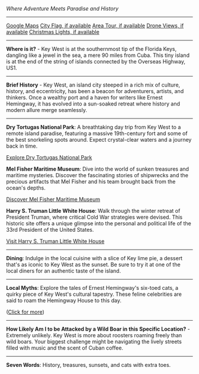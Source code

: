 *Where Adventure Meets Paradise and History*

---

[Google Maps](https://www.google.com/maps/place/Key+West,+FL/data=!3m1!1e3)
[City Flag, if available](https://www.google.com/search?tbm=isch&q=Key+West+FL+Flag+Picture)
[Area Tour, if available](https://www.youtube.com/results?search_query=Key+West+4k+tour)
[Drone Views, if available](https://www.youtube.com/results?search_query=Key+West+4k+drone)
[Christmas Lights, if available](https://www.youtube.com/results?search_query=Key+West+christmas+lights&sp=CAI%253D)

---

**Where is it?** - Key West is at the southernmost tip of the Florida Keys, dangling like a jewel in the sea, a mere 90 miles from Cuba. This tiny island is at the end of the string of islands connected by the Overseas Highway, US1.

---

**Brief History** - Key West, an island city steeped in a rich mix of culture, history, and eccentricity, has been a beacon for adventurers, artists, and thinkers. Once a wealthy port and a haven for writers like Ernest Hemingway, it has evolved into a sun-soaked retreat where history and modern allure merge seamlessly.

---

**Dry Tortugas National Park**: A breathtaking day trip from Key West to a remote island paradise, featuring a massive 19th-century fort and some of the best snorkeling spots around. Expect crystal-clear waters and a journey back in time.

[Explore Dry Tortugas National Park](https://www.youtube.com/results?search_query=Dry+Tortugas+National+Park+4k)

**Mel Fisher Maritime Museum**: Dive into the world of sunken treasures and maritime mysteries. Discover the fascinating stories of shipwrecks and the precious artifacts that Mel Fisher and his team brought back from the ocean's depths.

[Discover Mel Fisher Maritime Museum](https://www.youtube.com/results?search_query=Key+West+Mel+Fisher+Maritime+Museum)

**Harry S. Truman Little White House**: Walk through the winter retreat of President Truman, where critical Cold War strategies were devised. This historic site offers a unique glimpse into the personal and political life of the 33rd President of the United States.

[Visit Harry S. Truman Little White House](https://www.youtube.com/results?search_query=Key+West+Harry+S.+Truman+Little+White+House)

---

**Dining**: Indulge in the local cuisine with a slice of Key lime pie, a dessert that's as iconic to Key West as the sunset. Be sure to try it at one of the local diners for an authentic taste of the island.

---

**Local Myths**: Explore the tales of Ernest Hemingway's six-toed cats, a quirky piece of Key West's cultural tapestry. These feline celebrities are said to roam the Hemingway House to this day.

([Click for more](https://www.google.com/search?q=Key+West+Hemingway+cats))

---

**How Likely Am I to be Attacked by a Wild Boar in this Specific Location?** - Extremely unlikely. Key West is more about roosters roaming freely than wild boars. Your biggest challenge might be navigating the lively streets filled with music and the scent of Cuban coffee.

---

**Seven Words**: History, treasures, sunsets, and cats with extra toes.